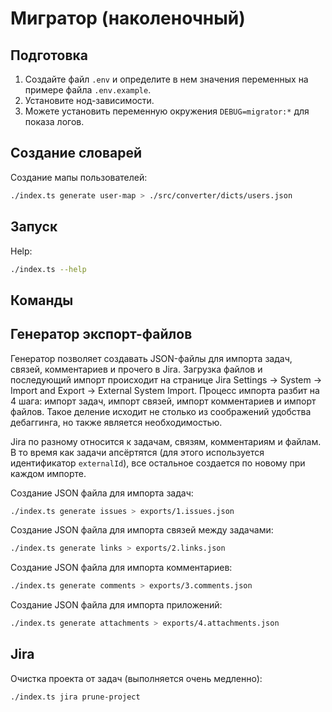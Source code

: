 # Мигратор (наколеночный)

## Подготовка

1. Создайте файл `.env` и определите в нем значения переменных на примере файла `.env.example`.
2. Установите нод-зависимости.
3. Можете установить переменную окружения `DEBUG=migrator:*` для показа логов.

## Создание словарей

Создание мапы пользователей:

```sh
./index.ts generate user-map > ./src/converter/dicts/users.json
```

## Запуск

Help:

```sh
./index.ts --help
```

## Команды

## Генератор экспорт-файлов

Генератор позволяет создавать JSON-файлы для импорта задач, связей, комментариев и прочего в Jira. Загрузка файлов и последующий импорт происходит на странице Jira Settings → System → Import and Export → External System Import. Процесс импорта разбит на 4 шага: импорт задач, импорт связей, импорт комментариев и импорт файлов. Такое деление исходит не столько из соображений удобства дебаггинга, но также является необходимостью.

Jira по разному относится к задачам, связям, комментариям и файлам. В то время как задачи апсёртятся (для этого используется идентификатор `externalId`), все остальное создается по новому при каждом импорте.

Создание JSON файла для импорта задач:

```sh
./index.ts generate issues > exports/1.issues.json
```

Создание JSON файла для импорта связей между задачами:

```sh
./index.ts generate links > exports/2.links.json
```

Создание JSON файла для импорта комментариев:

```sh
./index.ts generate comments > exports/3.comments.json
```

Создание JSON файла для импорта приложений:

```sh
./index.ts generate attachments > exports/4.attachments.json
```

## Jira

Очистка проекта от задач (выполняется очень медленно):

```sh
./index.ts jira prune-project
```
